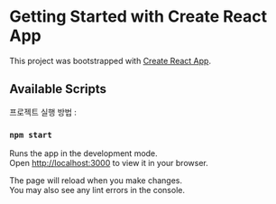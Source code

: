 # Getting Started with Create React App

This project was bootstrapped with [Create React App](https://github.com/facebook/create-react-app).

## Available Scripts

프로젝트 실행 방법 :

### `npm start`

Runs the app in the development mode.\
Open [http://localhost:3000](http://localhost:3000) to view it in your browser.

The page will reload when you make changes.\
You may also see any lint errors in the console.
